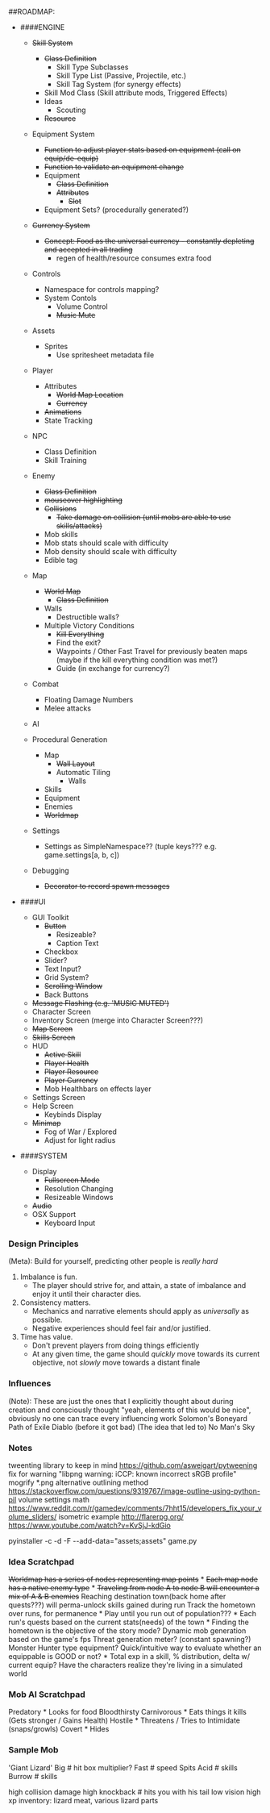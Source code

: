 ##ROADMAP:
* ####ENGINE
    * ~~Skill System~~
        * ~~Class Definition~~
            * Skill Type Subclasses
            * Skill Type List (Passive, Projectile, etc.)
            * Skill Tag System (for synergy effects)
        * Skill Mod Class (Skill attribute mods, Triggered Effects)
        * Ideas
            * Scouting
        * ~~Resource~~

    * Equipment System
        * ~~Function to adjust player stats based on equipment (call on equip/de-equip)~~
        * ~~Function to validate an equipment change~~
        * Equipment
            * ~~Class Definition~~
            * ~~Attributes~~
                * ~~Slot~~
        * Equipment Sets? (procedurally generated?)
                
    * ~~Currency System~~
        * ~~Concept: Food as the universal currency - constantly depleting and accepted in all trading~~
            * regen of health/resource consumes extra food
    
    * Controls
        * Namespace for controls mapping?
        * System Contols
            * Volume Control
            * ~~Music Mute~~
    
    * Assets
        * Sprites
            * Use spritesheet metadata file
    
    * Player
        * Attributes
            * ~~World Map Location~~
            * ~~Currency~~
        * ~~Animations~~
        * State Tracking
        
    * NPC
        * Class Definition
        * Skill Training

    * Enemy
        * ~~Class Definition~~
        * ~~mouseover highlighting~~
        * ~~Collisions~~
            * ~~Take damage on collision (until mobs are able to use skills/attacks)~~
        * Mob skills
        * Mob stats should scale with difficulty
        * Mob density should scale with difficulty
        * Edible tag

    * Map
        * ~~World Map~~
            * ~~Class Definition~~
        * Walls
            * Destructible walls?
        * Multiple Victory Conditions
            * ~~Kill Everything~~
            * Find the exit?
            * Waypoints / Other Fast Travel for previously beaten maps (maybe if the kill everything condition was met?)
            * Guide (in exchange for currency?)
        
    * Combat
        * Floating Damage Numbers
        * Melee attacks
        
    * AI
        
    * Procedural Generation
        * Map
            * ~~Wall Layout~~
            * Automatic Tiling
                * Walls
        * Skills
        * Equipment
        * Enemies
        * ~~Worldmap~~
    
    * Settings
        * Settings as SimpleNamespace?? (tuple keys??? e.g. game.settings[a, b, c])
        
    * Debugging
        * ~~Decorator to record spawn messages~~

* ####UI
    * GUI Toolkit
        * ~~Button~~
            * Resizeable?
            * Caption Text
        * Checkbox
        * Slider?
        * Text Input?
        * Grid System?
        * ~~Scrolling Window~~
        * Back Buttons
    * ~~Message Flashing (e.g. 'MUSIC MUTED')~~
    * Character Screen
    * Inventory Screen (merge into Character Screen???)
    * ~~Map Screen~~
    * ~~Skills Screen~~
    * HUD
        * ~~Active Skill~~
        * ~~Player Health~~
        * ~~Player Resource~~
        * ~~Player Currency~~
        * Mob Healthbars on effects layer
    * Settings Screen
    * Help Screen
        * Keybinds Display
    * ~~Minimap~~
        * Fog of War / Explored
        * Adjust for light radius

* ####SYSTEM
    * Display
        * ~~Fullscreen Mode~~
        * Resolution Changing
        * Resizeable Windows
    * ~~Audio~~
    * OSX Support
        * Keyboard Input
    
### Design Principles
(Meta): Build for yourself, predicting other people is *really hard*
1. Imbalance is fun.
    - The player should strive for, and attain, a state of imbalance and enjoy it until their character dies.
2. Consistency matters.
    - Mechanics and narrative elements should apply as *universally* as possible.
    - Negative experiences should feel fair and/or justified.
3. Time has value.
    - Don't prevent players from doing things efficiently
    - At any given time, the game should *quickly* move towards its current objective, not *slowly* move towards a distant finale

### Influences
(Note): These are just the ones that I explicitly thought about during creation and consciously thought
"yeah, elements of this would be nice", obviously no one can trace every influencing work
Solomon's Boneyard
Path of Exile
Diablo (before it got bad)
(The idea that led to) No Man's Sky
    
### Notes
tweenting library to keep in mind
    https://github.com/asweigart/pytweening
fix for warning "libpng warning: iCCP: known incorrect sRGB profile"
    mogrify *.png
alternative outlining method
    https://stackoverflow.com/questions/9319767/image-outline-using-python-pil
volume settings math
    https://www.reddit.com/r/gamedev/comments/7hht15/developers_fix_your_volume_sliders/
isometric example
    http://flarerpg.org/
    https://www.youtube.com/watch?v=KvSjJ-kdGio
    
pyinstaller -c -d -F --add-data="assets;assets" game.py

### Idea Scratchpad
~~Worldmap has a series of nodes representing map points~~
    * ~~Each map node has a native enemy type~~
        * ~~Traveling from node A to node B will encounter a mix of A & B enemies~~
Reaching destination town(back home after quests???) will perma-unlock skills gained during run
Track the hometown over runs, for permanence
    * Play until you run out of population???
    * Each run's quests based on the current stats(needs) of the town
    * Finding the hometown is the objective of the story mode?
Dynamic mob generation based on the game's fps
Threat generation meter? (constant spawning?)
Monster Hunter type equipment?
Quick/intuitive way to evaluate whether an equippable is GOOD or not?
    * Total exp in a skill, % distribution, delta w/ current equip?
Have the characters realize they're living in a simulated world

### Mob AI Scratchpad
Predatory
    * Looks for food
Bloodthirsty
Carnivorous
    * Eats things it kills (Gets stronger / Gains Health)
Hostile
    * Threatens / Tries to Intimidate (snaps/growls)
Covert
    * Hides

### Sample Mob
'Giant Lizard'
Big   # hit box multiplier?
Fast  # speed
Spits Acid # skills
Burrow # skills

high collision damage
high knockback # hits you with his tail
low vision
high xp
inventory: lizard meat, various lizard parts
